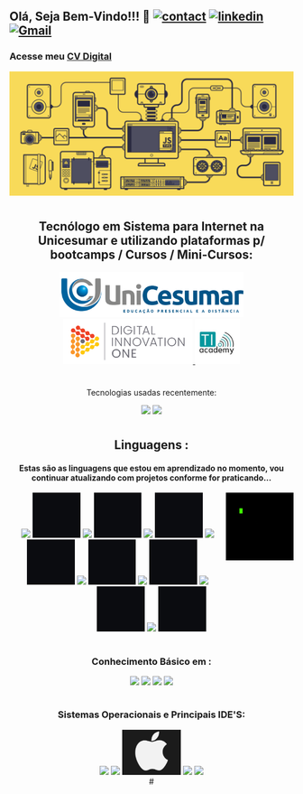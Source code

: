 ##                    Olá, Seja Bem-Vindo!!!  🖖                [![contact](https://img.shields.io/badge/WhatsApp-25D366?style=for-the-badge&logo=whatsapp&logoColor=white)](https://api.whatsapp.com/send?phone=5544920010649&text=Ol%C3%A1%20%2C%20tudo%20bem%20%3F)     [![linkedin](https://img.shields.io/badge/LinkedIn-0077B5?style=for-the-badge&logo=linkedin&logoColor=white)](https://www.linkedin.com/in/leandro-dukievicz-02b993218/)    [![Gmail](https://img.shields.io/badge/Gmail-D14836?style=for-the-badge&logo=gmail&logoColor=white)](mailto:leandrodukievicz1718@gmail.com)
### Acesse meu [CV Digital](https://personal.myskills.com.br/#/perfil/1848818)


<div height= "100em" align="center">
<img src="https://github.com/LeandroDukievicz/LeandroDukievicz/blob/main/js.gif"/>
  </div>
  
#

<div align = "center">
  <h2> Tecnólogo em Sistema para Internet  na Unicesumar  
  e utilizando plataformas p/ bootcamps / Cursos / Mini-Cursos:
  </h2>
  
  <a align ="left" href="https://www.unicesumar.edu.br/home/">
  <img  height = "80 " src = "https://github.com/LeandroDukievicz/LeandroDukievicz/blob/main/logo.png"/>
  </a>  
  
   <a align = "center " href="https://www.dio.me/">
      <img height ="80" src="https://github.com/LeandroDukievicz/LeandroDukievicz/blob/main/dio.png"/>
  </a>
   
   <a align= "right " href="https://tiacademybrasil.com.br/">
     <img height ="80" src="https://github.com/LeandroDukievicz/LeandroDukievicz/blob/main/ti%20academy.jpg"/>
   </a>
  <div/>

  #
 
  Tecnologias usadas recentemente:
<div align="center">
<img height = "209em" src="https://github-readme-stats.vercel.app/api?username=LeandroDukievicz&show_icons=true&theme=merko"/>
  <img height = "209em" src="https://github-readme-stats.vercel.app/api/top-langs/?username=LeandroDukievicz&layout=demo)](https://github.com/anuraghazra/github-readme-stats"/>

</div>
 

#
## Linguagens : 
#### Estas são as linguagens que estou em aprendizado no momento, vou continuar atualizando com projetos conforme for praticando...

<div>
   <img height ="120" align="right"src="https://github.com/LeandroDukievicz/LeandroDukievicz/blob/main/code-coding.gif"/>
   <img height ="80" src="https://cdn.jsdelivr.net/gh/devicons/devicon/icons/html5/html5-original.svg" />
   <img height = "80" src= " https://github.com/LeandroDukievicz/LeandroDukievicz/blob/main/Sem%20t%C3%ADtulo.jpg" />
   <img height ="80" src="https://cdn.jsdelivr.net/gh/devicons/devicon/icons/css3/css3-original.svg" />
   <img height = "80" src= " https://github.com/LeandroDukievicz/LeandroDukievicz/blob/main/Sem%20t%C3%ADtulo.jpg" />
   <img height ="80"src="https://cdn.jsdelivr.net/gh/devicons/devicon/icons/bootstrap/bootstrap-original.svg" />
   <img height = "80" src= " https://github.com/LeandroDukievicz/LeandroDukievicz/blob/main/Sem%20t%C3%ADtulo.jpg" />
   <img  height ="80" src="https://cdn.jsdelivr.net/gh/devicons/devicon/icons/javascript/javascript-original.svg" />
   <img height = "80" src= " https://github.com/LeandroDukievicz/LeandroDukievicz/blob/main/Sem%20t%C3%ADtulo.jpg" />
   <img height = "80"src="https://cdn.jsdelivr.net/gh/devicons/devicon/icons/nodejs/nodejs-original.svg" />
   <img height = "80" src= " https://github.com/LeandroDukievicz/LeandroDukievicz/blob/main/Sem%20t%C3%ADtulo.jpg" />
   <img height = "80" src="https://cdn.jsdelivr.net/gh/devicons/devicon/icons/react/react-original.svg" />
   <img height = "80" src= " https://github.com/LeandroDukievicz/LeandroDukievicz/blob/main/Sem%20t%C3%ADtulo.jpg" />
   <img height = "80" src="https://cdn.jsdelivr.net/gh/devicons/devicon/icons/git/git-original.svg" />
   <img height = "80" src= " https://github.com/LeandroDukievicz/LeandroDukievicz/blob/main/Sem%20t%C3%ADtulo.jpg" />
   <img height = "80"src="https://cdn.jsdelivr.net/gh/devicons/devicon/icons/github/github-original.svg" />
   <img height = "80" src= " https://github.com/LeandroDukievicz/LeandroDukievicz/blob/main/Sem%20t%C3%ADtulo.jpg" />
    </div>
  
#

### Conhecimento Básico em :
<div>
  <img height = "80" src="https://cdn.jsdelivr.net/gh/devicons/devicon/icons/c/c-original.svg" />
  <img height = "80" src="https://cdn.jsdelivr.net/gh/devicons/devicon/icons/figma/figma-original.svg" />
  <img  height = "80"src="https://cdn.jsdelivr.net/gh/devicons/devicon/icons/mysql/mysql-original.svg" />
  <img height = "80 "src="https://cdn.jsdelivr.net/gh/devicons/devicon/icons/postgresql/postgresql-original.svg" />

</div>

#

### Sistemas Operacionais e Principais IDE'S:
  <div>
     <img height ="80" src="https://cdn.jsdelivr.net/gh/devicons/devicon/icons/windows8/windows8-original.svg" />
     <img  height = "80" src="https://cdn.jsdelivr.net/gh/devicons/devicon/icons/linux/linux-original.svg" />
     <img  height ="80" src= "https://github.com/LeandroDukievicz/LeandroDukievicz/blob/main/apple3.png"/>
     <img height = "80" src="https://cdn.jsdelivr.net/gh/devicons/devicon/icons/vscode/vscode-original.svg" />
     <img height = "80" src="https://cdn.jsdelivr.net/gh/devicons/devicon/icons/intellij/intellij-original.svg" />
  </div>
#
  
 




  









